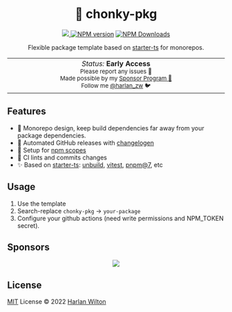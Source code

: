 <h1 align='center'>🦭 chonky-pkg</h1>

<p align="center">
<a href='https://github.com/harlan-zw/chonky-pkg/actions/workflows/ci.yml'>
<img src='https://github.com/harlan-zw/chonky-pkg/actions/workflows/ci.yml/badge.svg' >
</a>
<a href="https://www.npmjs.com/package/pkg-name" target="__blank"><img src="https://img.shields.io/npm/v/pkg-name?color=2B90B6&label=" alt="NPM version"></a>
<a href="https://www.npmjs.com/package/pkg-name" target="__blank"><img alt="NPM Downloads" src="https://img.shields.io/npm/dm/pkg-name?color=349dbe&label="></a>
<br>
</p>


<p align="center">
Flexible package template based on <a href="https://github.com/antfu/starter-ts">starter-ts</a> for monorepos.
</p>

<p align="center">
<table>
<tbody>
<td align="center">
<img width="2000" height="0" /><br>
<i>Status:</i> <b>Early Access</b> <br>
<sup> Please report any issues 🐛</sup><br>
<sub>Made possible by my <a href="https://github.com/sponsors/harlan-zw">Sponsor Program 💖</a><br> Follow me <a href="https://twitter.com/harlan_zw">@harlan_zw</a> 🐦</sub><br>
<img width="2000" height="0" />
</td>
</tbody>
</table>
</p>

## Features

- 🦭 Monorepo design, keep build dependencies far away from your package dependencies.
- 💅 Automated GitHub releases with [changelogen](https://github.com/unjs/changelogen)
- 🌳 Setup for [npm scopes](https://docs.npmjs.com/cli/v8/using-npm/scope)
- 🤖 CI lints and commits changes
- ✨ Based on <a href="https://github.com/antfu/starter-ts">starter-ts</a>: [unbuild](https://github.com/unjs/unbuild), [vitest](https://github.com/vitest-dev/vitest), [pnpm@7](https://github.com/pnpm/pnpm), etc

## Usage

1. Use the template
2. Search-replace `chonky-pkg` -> `your-package`
3. Configure your github actions (need write permissions and NPM_TOKEN secret).

## Sponsors

<p align="center">
  <a href="https://cdn.jsdelivr.net/gh/harlan-zw/static/sponsors.svg">
    <img src='https://cdn.jsdelivr.net/gh/harlan-zw/static/sponsors.svg'/>
  </a>
</p>

## License

[MIT](./LICENSE) License © 2022 [Harlan Wilton](https://github.com/harlan-zw)
